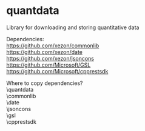 # quantdata
Library for downloading and storing quantitative data <br />

Dependencies: <br />
https://github.com/xezon/commonlib <br />
https://github.com/xezon/date <br />
https://github.com/xezon/jsoncons <br />
https://github.com/Microsoft/GSL <br />
https://github.com/Microsoft/cpprestsdk <br />

Where to copy dependencies? <br />
\quantdata <br />
\commonlib <br />
\date <br />
\jsoncons <br />
\gsl <br />
\cpprestsdk <br />
